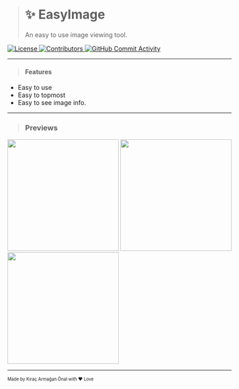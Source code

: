> # ✨ EasyImage
> An easy to use image viewing tool.

<a href="https://github.com/HerryYT/JSPrismarine/blob/master/LICENSE">
<img alt="License" src="https://img.shields.io/github/license/TheArmagan/EasyImage?style=for-the-badge">
</a>
<a href="https://github.com/HerryYT/JSPrismarine/graphs/contributors">
<img alt="Contributors" src="https://img.shields.io/github/contributors/TheArmagan/EasyImage?color=%23E30B5D&style=for-the-badge">
</a>
<a href="https://github.com/TheArmagan/EasyImage/commits/master">
<img alt="GitHub Commit Activity" src="https://img.shields.io/github/commit-activity/m/JSPrismarine/JSPrismarine?color=%2387F4BC&style=for-the-badge">
</a>

---

> #### Features
 * Easy to use
 * Easy to topmost
 * Easy to see image info.

---

> ### Previews
<img width="250" src="https://da-box.herokuapp.com/&1603288765535-a5rjwgEdQ7rlVeiV-kNS0up7dCF.png">
<img width="250" src="https://da-box.herokuapp.com/&1603289655693-d0kLQSfoLr5yfVlr-sizing.gif">
<img width="250" src="https://da-box.herokuapp.com/&1603285341338-VPP6weF~UUW0ipQ7-img.gif">

---

<sub><sup>Made by Kıraç Armağan Önal with ❤ Love</sup></sub>